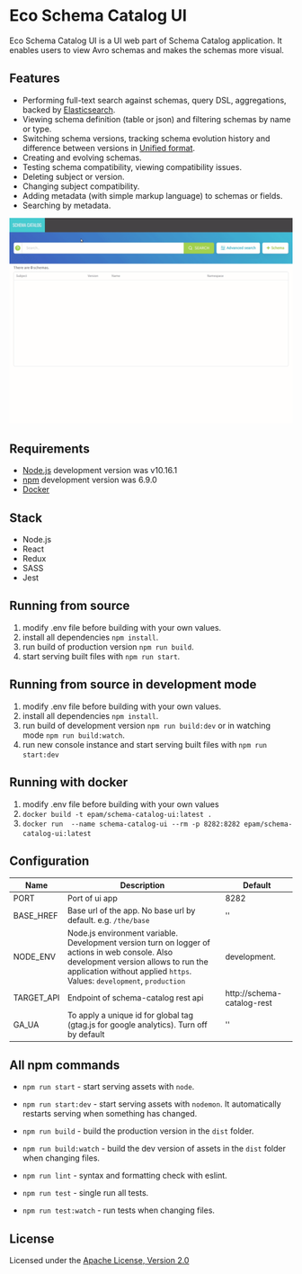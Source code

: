 # Eco Schema Catalog UI

Eco Schema Catalog UI is a UI web part of Schema Catalog application. It enables users to view Avro schemas and makes the schemas more visual.

## Features

* Performing full-text search against schemas, query DSL, aggregations, backed by [Elasticsearch](https://www.elastic.co/).
* Viewing schema definition (table or json) and filtering schemas by name or type.
* Switching schema versions, tracking schema evolution history and difference between versions in [Unified format](https://en.wikipedia.org/wiki/Diff#Unified_format).
* Creating and evolving schemas.
* Testing schema compatibility, viewing compatibility issues.
* Deleting subject or version.
* Changing subject compatibility.
* Adding metadata (with simple markup language) to schemas or fields.
* Searching by metadata.

![](sc.gif)

## Requirements
* [Node.js](https://nodejs.org/en/) development version was v10.16.1
* [npm](https://www.npmjs.com/) development version was 6.9.0
* [Docker](https://www.docker.com/get-started)

## Stack
* Node.js
* React
* Redux
* SASS
* Jest

## Running from source
1. modify .env file before building with your own values.
2. install all dependencies `npm install`.
3. run build of production version `npm run build`.
4. start serving built files with `npm run start`.

## Running from source in development mode
1. modify .env file before building with your own values.
2. install all dependencies `npm install`.
3. run build of development version `npm run build:dev` or in watching mode `npm run build:watch`.
4. run new console instance and start serving built files with `npm run start:dev`

## Running with docker
1. modify .env file before building with your own values
2. `docker build -t epam/schema-catalog-ui:latest .`
3. `docker run  --name schema-catalog-ui --rm -p 8282:8282 epam/schema-catalog-ui:latest`

## Configuration
Name | Description | Default
---  | ---         | ---
PORT | Port of ui app | 8282
BASE_HREF | Base url of the app. No base url by default. e.g. `/the/base`  | ''
NODE_ENV | Node.js environment variable. Development version turn on logger of actions in web console. Also development version allows to run the application without applied `https`. Values: `development`, `production` | development.
TARGET_API | Endpoint of schema-catalog rest api | http://schema-catalog-rest
GA_UA | To apply a unique id for global tag (gtag.js for google analytics). Turn off by default | ''

## All npm commands
* `npm run start` - start serving assets with `node`.

* `npm run start:dev` - start serving assets with `nodemon`. It automatically restarts serving when something has changed.

* `npm run build` - build the production version in the `dist` folder.

* `npm run build:watch` - build the dev version of assets in the `dist` folder when changing files.

* `npm run lint` - syntax and formatting check with eslint.

* `npm run test` - single run all tests.

* `npm run test:watch` - run tests when changing files.

## License

Licensed under the [Apache License, Version 2.0](https://www.apache.org/licenses/LICENSE-2.0)
